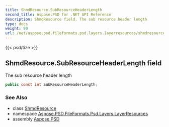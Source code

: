 ```yaml
---
title: ShmdResource.SubResourceHeaderLength
second_title: Aspose.PSD for .NET API Reference
description: ShmdResource field. The sub resource header length
type: docs
weight: 90
url: /net/aspose.psd.fileformats.psd.layers.layerresources/shmdresource/subresourceheaderlength/
---
```

{{< psd/tize >}}
## ShmdResource.SubResourceHeaderLength field

The sub resource header length

```csharp
public const int SubResourceHeaderLength;
```

### See Also

* class [ShmdResource](../)
* namespace [Aspose.PSD.FileFormats.Psd.Layers.LayerResources](../../shmdresource/)
* assembly [Aspose.PSD](../../../)


